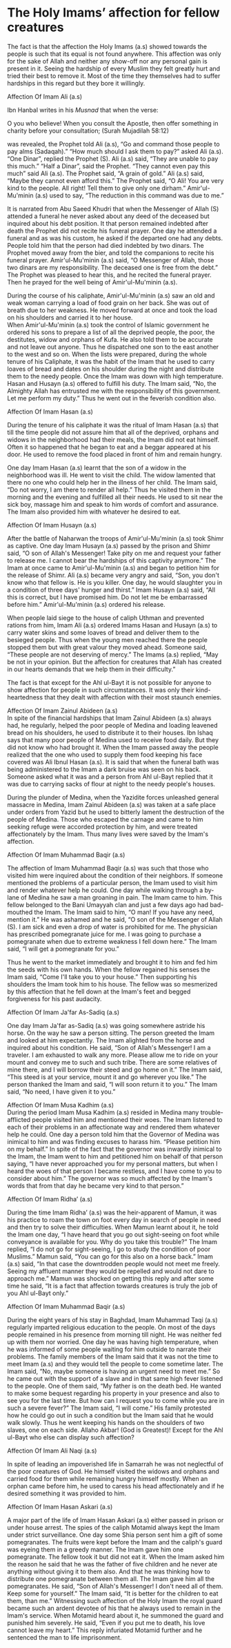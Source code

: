 The Holy Imams’ affection for fellow creatures
==============================================

The fact is that the affection the Holy Imams (a.s) showed towards the
people is such that its equal is not found anywhere. This affection was
only for the sake of Allah and neither any show-off nor any personal
gain is present in it. Seeing the hardship of every Muslim they felt
greatly hurt and tried their best to remove it. Most of the time they
themselves had to suffer hardships in this regard but they bore it
willingly.

Affection Of Imam Ali (a.s)

Ibn Hanbal writes in his *Musnad* that when the verse:

O you who believe! When you consult the Apostle, then offer something in
charity before your consultation; (Surah Mujadilah 58:12)

was revealed, the Prophet told Ali (a.s), “Go and command those people
to pay alms (Sadaqah).” “How much should I ask them to pay?” asked Ali
(a.s). “One Dinar”, replied the Prophet (S). Ali (a.s) said, “They are
unable to pay this much.” “Half a Dinar”, said the Prophet. “They cannot
even pay this much” said Ali (a.s). The Prophet said, “A grain of gold.”
Ali (a.s) said, “Maybe they cannot even afford this.” The Prophet said,
“O Ali! You are very kind to the people. All right! Tell them to give
only one dirham.” Amir'ul-Mu'minin (a.s) used to say, “The reduction in
this command was due to me.”

It is narrated from Abu Saeed Khudri that when the Messenger of Allah
(S) attended a funeral he never asked about any deed of the deceased but
inquired about his debt position. It that person remained indebted after
death the Prophet did not recite his funeral prayer. One day he attended
a funeral and as was his custom, he asked if the departed one had any
debts. People told him that the person had died indebted by two dinars.
The Prophet moved away from the bier, and told the companions to recite
his funeral prayer. Amir'ul-Mu'minin (a.s) said, “O Messenger of Allah,
those two dinars are my responsibility. The deceased one is free from
the debt.” The Prophet was pleased to hear this, and he recited the
funeral prayer. Then he prayed for the well being of Amir'ul-Mu'minin
(a.s).

During the course of his caliphate, Amir'ul-Mu'minin (a.s) saw an old
and weak woman carrying a load of food grain on her back. She was out of
breath due to her weakness. He moved forward at once and took the load
on his shoulders and carried it to her house.  
 When Amir'ul-Mu'minin (a.s) took the control of Islamic government he
ordered his sons to prepare a list of all the deprived people, the poor,
the destitutes, widow and orphans of Kufa. He also told them to be
accurate and not leave out anyone. Thus he dispatched one son to the
east another to the west and so on. When the lists were prepared, during
the whole tenure of his Caliphate, it was the habit of the Imam that he
used to carry loaves of bread and dates on his shoulder during the night
and distribute them to the needy people. Once the Imam was down with
high temperature. Hasan and Husayn (a.s) offered to fulfill his duty.
The Imam said, “No, the Almighty Allah has entrusted me with the
responsibility of this government. Let me perform my duty.” Thus he went
out in the feverish condition also.

Affection Of Imam Hasan (a.s)

During the tenure of his caliphate it was the ritual of Imam Hasan (a.s)
that till the time people did not assure him that all of the deprived,
orphans and widows in the neighborhood had their meals, the Imam did not
eat himself. Often it so happened that he began to eat and a beggar
appeared at his door. He used to remove the food placed in front of him
and remain hungry.

One day Imam Hasan (a.s) learnt that the son of a widow in the
neighborhood was ill. He went to visit the child. The widow lamented
that there no one who could help her in the illness of her child. The
Imam said, “Do not worry, I am there to render all help.” Thus he
visited them in the morning and the evening and fulfilled all their
needs. He used to sit near the sick boy, massage him and speak to him
words of comfort and assurance. The Imam also provided him with whatever
he desired to eat.

Affection Of Imam Husayn (a.s)

After the battle of Naharwan the troops of Amir'ul-Mu'minin (a.s) took
Shimr as captive. One day Imam Husayn (a.s) passed by the prison and
Shimr said, “O son of Allah's Messenger! Take pity on me and request
your father to release me. I cannot bear the hardships of this captivity
anymore.” The Imam at once came to Amir'ul-Mu'minin (a.s) and began to
petition him for the release of Shimr. Ali (a.s) became very angry and
said, “Son, you don't know who that fellow is. He is you killer. One
day, he would slaughter you in a condition of three days' hunger and
thirst.” Imam Husayn (a.s) said, “All this is correct, but I have
promised him. Do not let me be embarrassed before him.” Amir'ul-Mu'minin
(a.s) ordered his release.

When people laid siege to the house of caliph Uthman and prevented
rations from him, Imam Ali (a.s) ordered Imams Hasan and Husayn (a.s) to
carry water skins and some loaves of bread and deliver them to the
besieged people. Thus when the young men reached there the people
stopped them but with great valour they moved ahead. Someone said,
“These people are not deserving of mercy.” The Imams (a.s) replied, “May
be not in your opinion. But the affection for creatures that Allah has
created in our hearts demands that we help them in their difficulty.”

The fact is that except for the Ahl ul-Bayt it is not possible for
anyone to show affection for people in such circumstances. It was only
their kind-heartedness that they dealt with affection with their most
staunch enemies.

Affection Of Imam Zainul Abideen (a.s)  
 In spite of the financial hardships that Imam Zainul Abideen (a.s)
always had, he regularly, helped the poor people of Medina and loading
leavened bread on his shoulders, he used to distribute it to their
houses. Ibn Ishaq says that many poor people of Medina used to receive
food daily. But they did not know who had brought it. When the Imam
passed away the people realized that the one who used to supply them
food keeping his face covered was Ali Ibnul Hasan (a.s). It is said that
when the funeral bath was being administered to the Imam a dark bruise
was seen on his back. Someone asked what it was and a person from Ahl
ul-Bayt replied that it was due to carrying sacks of flour at night to
the needy people's houses.

During the plunder of Medina, when the Yazidite forces unleashed general
massacre in Medina, Imam Zainul Abideen (a.s) was taken at a safe place
under orders from Yazid but he used to bitterly lament the destruction
of the people of Medina. Those who escaped the carnage and came to him
seeking refuge were accorded protection by him, and were treated
affectionately by the Imam. Thus many lives were saved by the Imam's
affection.

Affection Of Imam Muhammad Baqir (a.s)

The affection of Imam Muhammad Baqir (a.s) was such that those who
visited him were inquired about the condition of their neighbors. If
someone mentioned the problems of a particular person, the Imam used to
visit him and render whatever help he could. One day while walking
through a by-lane of Medina he saw a man groaning in pain. The Imam came
to him. This fellow belonged to the Bani Umayyah clan and just a few
days ago had bad-mouthed the Imam. The Imam said to him, “O man! If you
have any need, mention it.” He was ashamed and he said, “O son of the
Messenger of Allah (S). I am sick and even a drop of water is prohibited
for me. The physician has prescribed pomegranate juice for me. I was
going to purchase a pomegranate when due to extreme weakness I fell down
here.” The Imam said, “I will get a pomegranate for you.”

Thus he went to the market immediately and brought it to him and fed him
the seeds with his own hands. When the fellow regained his senses the
Imam said, “Come I'll take you to your house.” Then supporting his
shoulders the Imam took him to his house. The fellow was so mesmerized
by this affection that he fell down at the Imam's feet and begged
forgiveness for his past audacity.

Affection Of Imam Ja'far As-Sadiq (a.s)

One day Imam Ja'far as-Sadiq (a.s) was going somewhere astride his
horse. On the way he saw a person sitting. The person greeted the Imam
and looked at him expectantly. The Imam alighted from the horse and
inquired about his condition. He said, “Son of Allah's Messenger! I am a
traveler. I am exhausted to walk any more. Please allow me to ride on
your mount and convey me to such and such tribe. There are some
relatives of mine there, and I will borrow their steed and go home on
it.” The Imam said, “This steed is at your service, mount it and go
wherever you like.” The person thanked the Imam and said, “I will soon
return it to you.” The Imam said, “No need, I have given it to you.”

Affection Of Imam Musa Kadhim (a.s)  
 During the period Imam Musa Kadhim (a.s) resided in Medina many
trouble-afflicted people visited him and mentioned their woes. The Imam
listened to each of their problems in an affectionate way and rendered
them whatever help he could. One day a person told him that the Governor
of Medina was inimical to him and was finding excuses to harass him.
“Please petition him on my behalf.” In spite of the fact that the
governor was inwardly inimical to the Imam, the Imam went to him and
petitioned him on behalf of that person saying, “I have never approached
you for my personal matters, but when I heard the woes of that person I
became restless, and I have come to you to consider about him.” The
governor was so much affected by the Imam's words that from that day he
became very kind to that person.”

Affection Of Imam Ridha’ (a.s)

During the time Imam Ridha’ (a.s) was the heir-apparent of Mamun, it was
his practice to roam the town on foot every day in search of people in
need and then try to solve their difficulties. When Mamun learnt about
it, he told the Imam one day, “I have heard that you go out sight-seeing
on foot while conveyance is available for you. Why do you take this
trouble?” The Imam replied, “I do not go for sight-seeing, I go to study
the condition of poor Muslims.” Mamun said, “You can go for this also on
a horse back.” Imam (a.s) said, “In that case the downtrodden people
would not meet me freely. Seeing my affluent manner they would be
repelled and would not dare to approach me.” Mamun was shocked on
getting this reply and after some time he said, “It is a fact that
affection towards creatures is truly the job of you Ahl ul-Bayt only.”

Affection Of Imam Muhammad Baqir (a.s)

During the eight years of his stay in Baghdad, Imam Muhammad Taqi (a.s)
regularly imparted religious education to the people. On most of the
days people remained in his presence from morning till night. He was
neither fed up with them nor worried. One day he was having high
temperature, when he was informed of some people waiting for him outside
to narrate their problems. The family members of the Imam said that it
was not the time to meet Imam (a.s) and they would tell the people to
come sometime later. The Imam said, “No, maybe someone is having an
urgent need to meet me.” So he came out with the support of a slave and
in that same high fever listened to the people. One of them said, “My
father is on the death bed. He wanted to make some bequest regarding his
property in your presence and also to see you for the last time. But how
can I request you to come while you are in such a severe fever?” The
Imam said, “I will come.” His family protested how he could go out in
such a condition but the Imam said that he would walk slowly. Thus he
went keeping his hands on the shoulders of two slaves, one on each side.
Allaho Akbar! (God is Greatest)! Except for the Ahl ul-Bayt who else can
display such affection?

Affection Of Imam Ali Naqi (a.s)

In spite of leading an impoverished life in Samarrah he was not
neglectful of the poor creatures of God. He himself visited the widows
and orphans and carried food for them while remaining hungry himself
mostly. When an orphan came before him, he used to caress his head
affectionately and if he desired something it was provided to him.

Affection Of Imam Hasan Askari (a.s)

A major part of the life of Imam Hasan Askari (a.s) either passed in
prison or under house arrest. The spies of the caliph Motamid always
kept the Imam under strict surveillance. One day some Shia person sent
him a gift of some pomegranates. The fruits were kept before the Imam
and the caliph's guard was eyeing them in a greedy manner. The Imam gave
him one pomegranate. The fellow took it but did not eat it. When the
Imam asked him the reason he said that he was the father of five
children and he never ate anything without giving it to them also. And
that he was thinking how to distribute one pomegranate between them all.
The Imam gave him all the pomegranates. He said, “Son of Allah's
Messenger! I don't need all of them. Keep some for yourself.” The Imam
said, “It is better for the children to eat them, than me.” Witnessing
such affection of the Holy Imam the royal guard became such an ardent
devotee of his that he always used to remain in the Imam's service. When
Motamid heard about it, he summoned the guard and punished him severely.
He said, “Even if you put me to death, his love cannot leave my heart.”
This reply infuriated Motamid further and he sentenced the man to life
imprisonment.



